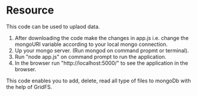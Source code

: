 # Resource
This code can be used to uplaod data.
1. After downloading the code make the changes in app.js  i.e. change the mongoURI variable according to your local mongo connection. 
2. Up your mongo server. (Run mongod on command propmt or terminal).
3. Run "node app.js" on command prompt to run the application.
4. In the browser run "http://localhost:5000/" to see the application in the browser.


This code enables you to add, delete, read all type of files to mongoDb with the help of GridFS.
